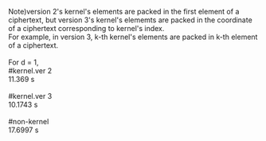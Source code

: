 Note)version 2's kernel's elements are packed in the first element of a ciphertext, but version 3's kernel's elememts are packed in the coordinate of a ciphertext corresponding to kernel's index. </br>
For example, in version 3, k-th kernel's elements are packed in k-th element of a ciphertext. </br>
</br>
For d = 1, </br>
#kernel.ver 2 </br>
11.369 s </br>
</br>
#kernel.ver 3 </br>
10.1743 s </br>
</br>
#non-kernel </br>
17.6997 s </br>
